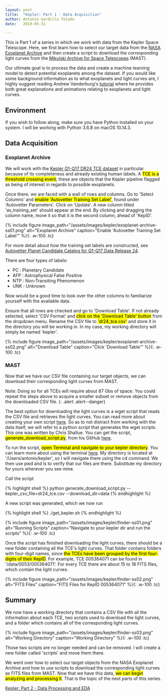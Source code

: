 ```yaml
---
layout: post
title:  "Kepler: Part 1 - Data Acquisition"
author: Antonio Gordillo Toledo
date:   2019-05-31

---
```

This is Part 1 of a series in which we work with data from the Kepler Space Telescope. Here, we first learn how to select our target data from the [NASA Exoplanet Archive](https://exoplanetarchive.ipac.caltech.edu/index.html) and then create a script to download the corresponding light curves from the [Mikulski Archive for Space Telescopes](https://archive.stsci.edu/) (MAST). 

Our ultimate goal is to process the data and create a machine learning model to detect potential exoplanets among the dataset. If you would like some background information as to what exoplanets and light curves are, I highly suggest reading Andrew Vanderburg's [tutorial](https://www.cfa.harvard.edu/~avanderb/tutorial/tutorial.html) where he provides both great explanations and animations relating to exoplanets and light curves.

## Environment 
If you wish to follow along, make sure you have Python installed on your system. I will be working with Python 3.6.8 on macOS 10.14.3.

## Data Acquisition
### Exoplanet Archive
We will work with the [Kepler Q1-Q17 DR24 TCE dataset](https://exoplanetarchive.ipac.caltech.edu/cgi-bin/TblView/nph-tblView?app=ExoTbls&config=q1_q17_dr24_tce) in particular because of its completeness and already existing human labels. A <mark>TCE is a threshold crossing event</mark>; these are objects that the Kepler pipeline flagged as being of interest in regards to possible exoplanets.

Once there, we are faced with a wall of rows and columns. Go to 'Select Columns' and <mark>enable 'Autovetter Training Set Label'</mark>, found under 'Autovetter Parameters'. Click on 'Update'. A new column titled 'av_training_set' should appear at the end. By clicking and dragging the column name, move it so that it is the second column, ahead of 'KepID'.

{% include figure image_path="/assets/images/kepler/exoplanet-archive-ss01.png" alt="Exoplanet Archive" caption="Enable 'Autovetter Training Set Label'" %}{: .w-100 .tc}

For more detail about how the training set labels are constructed, see [Autovetter Planet Candidate Catalog for Q1-Q17 Data Release 24](https://exoplanetarchive.ipac.caltech.edu/docs/KSCI-19091-001.pdf).

There are four types of labels:
* PC  : Planetary Candidate
* AFP : Astrophysical False Positive
* NTP : Non-Transiting Phenomenon
* UNK : Unknown

Now would be a good time to look over the other columns to familiarize yourself with the available data.

Ensure that all rows are checked and go to 'Download Table'. If not already selected, select 'CSV Format' and <mark>click on the 'Download Table' button</mark> from the dropdown menu. Rename the CSV file to <mark>'dr24_tce.csv'</mark> and store it in the directory you will be working in. In my case, my working directory will simply be named 'kepler'.

{% include figure image_path="/assets/images/kepler/exoplanet-archive-ss02.png" alt="Download Table" caption="Click 'Download Table'" %}{: .w-100 .tc}

### MAST
Now that we have our CSV file containing our target objects, we can download their corresponding light curves from MAST.

Note: Doing so for all TCEs will require about 87 Gbs of space. You could repeat the steps above to acquire a smaller subset or remove objects from the downloaded CSV file.
{: .alert .alert--danger}

The best option for downloading the light curves is a wget script that reads the CSV file and retrieves the light curves. You can read more about creating your own script [here](https://archive.stsci.edu/kepler/download_options.html). So as to not distract from working with the data itself, we will refer to a python script that generates the wget scripts. This one was written by Chris Shallue. You can get the script, <mark>generate_download_script.py</mark>, from his GitHub [here](https://github.com/google-research/exoplanet-ml/blob/master/exoplanet-ml/astronet/data/generate_download_script.py).

To run the script, <mark>open Terminal and navigate to your kepler directory</mark>. You can learn more about using the terminal [here](https://www.vikingcodeschool.com/web-development-basics/a-command-line-crash-course). My directory is located at '/Users/antonio/kepler', so I will navigate there using the cd command. We then use pwd and ls to verify that our files are there. Substitute my directory for yours wherever you see mine.

Call the script

{% highlight shell %}
python generate_download_script.py --kepler_csv_file=dr24_tce.csv --download_dir=data
{% endhighlight %}

A new script was generated, which we now run

{% highlight shell %}
./get_kepler.sh
{% endhighlight %}

{% include figure image_path="/assets/images/kepler/finder-ss01.png" alt="Running Scripts" caption="Navigate to your kepler dir and run the scripts" %}{: .w-100 .tc}

Once the script has finished downloading the light curves, there should be a new folder containing all the TCE's light curves. That folder contains folders with four-digit names, since <mark>the TCEs have been grouped by the first four-digits of their KepID</mark>. For example, TCE 005364071 can be found in '/data/0053/005364071'. For every TCE there are about 15 to 18 FITS files, which contain the light curves.

{% include figure image_path="/assets/images/kepler/finder-ss02.png" alt="FITS Files" caption="FITS Files for KepID 005364071" %}{: .w-100 .tc}

## Summary
We now have a working directory that contains a CSV file with all the information about each TCE, two scripts used to download the light curves, and a folder which contains all of the corresponding light curves.

{% include figure image_path="/assets/images/kepler/finder-ss03.png" alt="Working Directory" caption="Working Directory" %}{: .w-100 .tc}

Those two scripts are no longer needed and can be removed. I will create a new folder called 'scripts' and move them there.

We went over how to select our target objects from the NASA Exoplanet Archive and how to use scripts to download the corresponding light curves as FITS files from MAST. Now that we have this data, <mark>we can begin analyzing and processing it</mark>. That is the topic of the next parts of this series.

[Kepler: Part 2 - Data Processing and EDA](/kepler-part-2/)

